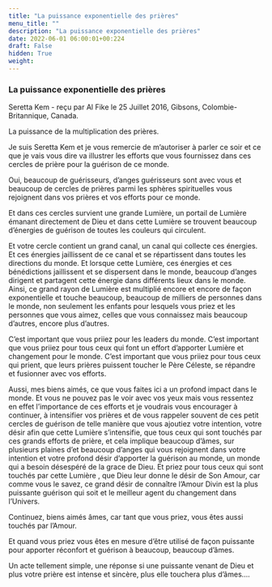 ```yaml
---
title: "La puissance exponentielle des prières"
menu_title: ""
description: "La puissance exponentielle des prières"
date: 2022-06-01 06:00:01+00:224
draft: False
hidden: True
weight:
---
```

### La puissance exponentielle des prières

Seretta Kem - reçu par Al Fike le 25 Juillet 2016, Gibsons, Colombie-Britannique, Canada.

La puissance de la multiplication des prières.

Je suis Seretta Kem et je vous remercie de m’autoriser à parler ce soir et ce que je vais vous dire va illustrer les efforts que vous fournissez dans ces cercles de prière pour la guérison de ce monde.

Oui, beaucoup de guérisseurs, d’anges guérisseurs sont avec vous et beaucoup de cercles de prières parmi les sphères spirituelles vous rejoignent dans vos prières et vos efforts pour ce monde.

Et dans ces cercles survient une grande Lumière, un portail de Lumière émanant directement de Dieu et dans cette Lumière se trouvent beaucoup d’énergies de guérison de toutes les couleurs qui circulent.

Et votre cercle contient un grand canal, un canal qui collecte ces énergies. Et ces énergies jaillissent de ce canal et se répartissent dans toutes les directions du monde. Et lorsque cette Lumière, ces énergies et ces bénédictions jaillissent et se dispersent dans le monde, beaucoup d’anges dirigent et partagent cette énergie dans différents lieux dans le monde. Ainsi, ce grand rayon de Lumière est multiplié encore et encore de façon exponentielle et touche beaucoup, beaucoup de milliers de personnes dans le monde, non seulement les enfants pour lesquels vous priez et les personnes que vous aimez, celles que vous connaissez mais beaucoup d’autres, encore plus d’autres.

C’est important que vous priiez pour les leaders du monde. C’est important que vous priiez pour tous ceux qui font un effort d’apporter Lumière et changement pour le monde. C’est important que vous priiez pour tous ceux qui prient, que leurs prières puissent toucher le Père Céleste, se répandre et fusionner avec vos efforts.

Aussi, mes biens aimés, ce que vous faites ici a un profond impact dans le monde. Et vous ne pouvez pas le voir avec vos yeux mais vous ressentez en effet l’importance de ces efforts et je voudrais vous encourager à continuer, à intensifier vos prières et de vous rappeler souvent de ces petit cercles de guérison de telle manière que vous ajoutiez votre intention, votre désir afin que cette Lumière s’intensifie, que tous ceux qui sont touchés par ces grands efforts de prière, et cela implique beaucoup d’âmes, sur plusieurs plaines d’et beaucoup d’anges qui vous rejoignent dans votre intention et votre profond désir d’apporter la guérison au monde, un monde qui a besoin désespéré de la grace de Dieu. Et priez pour tous ceux qui sont touchés par cette Lumière , que Dieu leur donne le désir de Son Amour, car comme vous le savez, ce grand désir de connaître l’Amour Divin est la plus puissante guérison qui soit et le meilleur agent du changement dans l’Univers.

Continuez, biens aimés âmes, car tant que vous priez, vous êtes aussi touchés par l’Amour.

Et quand vous priez vous êtes en mesure d’être utilisé de façon puissante pour apporter réconfort et guérison à beaucoup, beaucoup d’âmes.

Un acte tellement simple, une réponse si une puissante venant de Dieu et plus votre prière est intense et sincère, plus elle touchera plus d’âmes….
